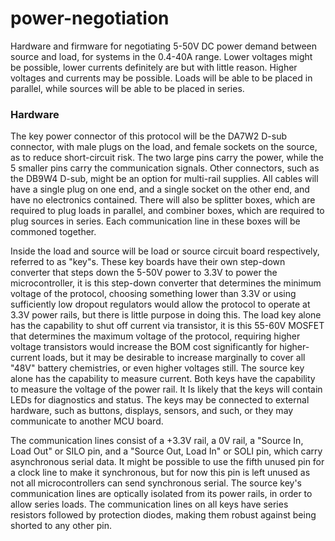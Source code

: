 # power-negotiation
Hardware and firmware for negotiating 5-50V DC power demand between source and load, for systems in the 0.4-40A range. Lower voltages might be possible, lower currents definitely are but with little reason. Higher voltages and currents may be possible. Loads will be able to be placed in parallel, while sources will be able to be placed in series.

### Hardware
The key power connector of this protocol will be the DA7W2 D-sub connector, with male plugs on the load, and female sockets on the source, as to reduce short-circuit risk. The two large pins carry the power, while the 5 smaller pins carry the communication signals. Other connectors, such as the DB9W4 D-sub, might be an option for multi-rail supplies. All cables will have a single plug on one end, and a single socket on the other end, and have no electronics contained. There will also be splitter boxes, which are required to plug loads in parallel, and combiner boxes, which are required to plug sources in series. Each communication line in these boxes will be commoned together.

Inside the load and source will be load or source circuit board respectively, referred to as "key"s. These key boards have their own step-down converter that steps down the 5-50V power to 3.3V to power the microcontroller, it is this step-down converter that determines the minimum voltage of the protocol, choosing something lower than 3.3V or using sufficiently low dropout regulators would allow the protocol to operate at 3.3V power rails, but there is little purpose in doing this. The load key alone has the capability to shut off current via transistor, it is this 55-60V MOSFET that determines the maximum voltage of the protocol, requiring higher voltage transistors would increase the BOM cost significantly for higher-current loads, but it may be desirable to increase marginally to cover all "48V" battery chemistries, or even higher voltages still. The source key alone has the capability to measure current. Both keys have the capability to measure the voltage of the power rail. It Is likely that the keys will contain LEDs for diagnostics and status. The keys may be connected to external hardware, such as buttons, displays, sensors, and such, or they may communicate to another MCU board.

The communication lines consist of a +3.3V rail, a 0V rail, a "Source In, Load Out" or SILO pin, and a "Source Out, Load In" or SOLI pin, which carry asynchronous serial data. It might be possible to use the fifth unused pin for a clock line to make it synchronous, but for now this pin is left unused as not all microcontrollers can send synchronous serial. The source key's communication lines are optically isolated from its power rails, in order to allow series loads. The communication lines on all keys have series resistors followed by protection diodes, making them robust against being shorted to any other pin.